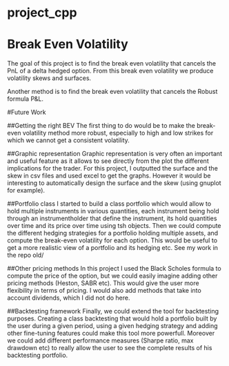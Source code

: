 # project_cpp
# Break Even Volatility

The goal of this project is to find the break even volatility that cancels the PnL of a delta hedged option.
From this break even volatility we produce volatility skews and surfaces.

Another method is to find the break even volatility that cancels the Robust formula P&L. 

#Future Work

##Getting the right BEV
The first thing to do would be to make the break-even volatility method more robust, especially to high and low strikes for which we cannot get a consistent volatility.

##Graphic representation
Graphic representation is very often an important and useful feature as it allows to see directly from the plot the different implications for the trader. For this project, I outputted the surface and the skew in csv files and used excel to get the graphs. However it would be interesting to automatically design the surface and the skew (using gnuplot for example).

##Portfolio class
I started to build a class portfolio which would allow to hold multiple instruments in various quantities, each instrument being hold through an instrumentholder that define the instrument, its hold quantities over time and its price over time using tsh objects.
Then we could compute the different hedging strategies for a portfolio holding multiple assets, and compute the break-even volatility for each option. This would be useful to get a more realistic view of a portfolio and its hedging etc. See my work in the repo old/

##Other pricing methods
In this project I used the Black Scholes formula to compute the price of the option, but we could easily imagine adding other pricing methods (Heston, SABR etc). This would give the user more flexibility in terms of pricing. I would also add methods that take into account dividends, which I did not do here.

##Backtesting framework
Finally, we could extend the tool for backtesting purposes. Creating a class backtesting that would hold a portfolio built by the user during a given period, using a given hedging strategy and adding other fine-tuning features could make this tool more powerfull. Moreover we could add different performance measures (Sharpe ratio, max drawdown etc) to really allow the user to see the complete results of his backtesting portfolio.
